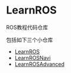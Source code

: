 # LearnROS

ROS教程代码仓库

包括如下三个小仓库

- [LearnROS](./LearnROS/readme.md)
- [LearnROSNavi](./LearnROSNavi/readme.md)
- [LearnROSAdvanced](./LearnROSAdvanced/readme.md)


